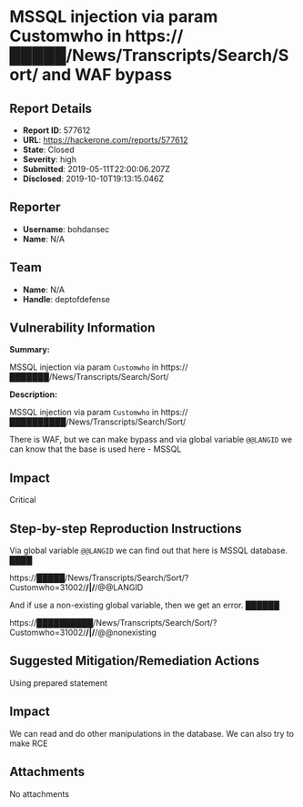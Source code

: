 # MSSQL injection via param Customwho in https://█████/News/Transcripts/Search/Sort/ and WAF bypass

## Report Details
- **Report ID**: 577612
- **URL**: https://hackerone.com/reports/577612
- **State**: Closed
- **Severity**: high
- **Submitted**: 2019-05-11T22:00:06.207Z
- **Disclosed**: 2019-10-10T19:13:15.046Z

## Reporter
- **Username**: bohdansec
- **Name**: N/A

## Team
- **Name**: N/A
- **Handle**: deptofdefense

## Vulnerability Information
**Summary:**

MSSQL injection via param `Customwho` in https://███████/News/Transcripts/Search/Sort/

**Description:**

MSSQL injection via param `Customwho` in https://██████████/News/Transcripts/Search/Sort/

There is WAF, but we can make bypass and via global variable `@@LANGID` we can know that the base is used here - MSSQL

## Impact

Critical

## Step-by-step Reproduction Instructions

Via global variable `@@LANGID` we can find out that here is MSSQL database. ████

https://█████/News/Transcripts/Search/Sort/?Customwho=31002/**/|/**/@@LANGID

And if use a non-existing global variable, then we get an error. ██████

https://██████████/News/Transcripts/Search/Sort/?Customwho=31002/**/|/**/@@nonexisting

## Suggested Mitigation/Remediation Actions

Using prepared statement

## Impact

We can read and do other manipulations in the database. We can also try to make RCE

## Attachments
No attachments

